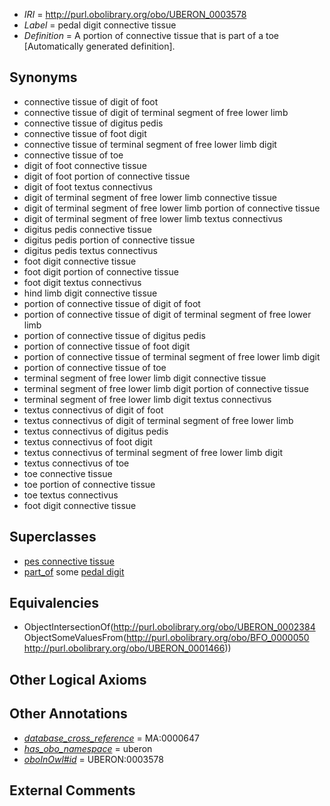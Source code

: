  * *IRI* = http://purl.obolibrary.org/obo/UBERON_0003578
 * *Label* = pedal digit connective tissue
 * *Definition* = A portion of connective tissue that is part of a toe [Automatically generated definition].

## Synonyms

 * connective tissue of digit of foot
 * connective tissue of digit of terminal segment of free lower limb
 * connective tissue of digitus pedis
 * connective tissue of foot digit
 * connective tissue of terminal segment of free lower limb digit
 * connective tissue of toe
 * digit of foot connective tissue
 * digit of foot portion of connective tissue
 * digit of foot textus connectivus
 * digit of terminal segment of free lower limb connective tissue
 * digit of terminal segment of free lower limb portion of connective tissue
 * digit of terminal segment of free lower limb textus connectivus
 * digitus pedis connective tissue
 * digitus pedis portion of connective tissue
 * digitus pedis textus connectivus
 * foot digit connective tissue
 * foot digit portion of connective tissue
 * foot digit textus connectivus
 * hind limb digit connective tissue
 * portion of connective tissue of digit of foot
 * portion of connective tissue of digit of terminal segment of free lower limb
 * portion of connective tissue of digitus pedis
 * portion of connective tissue of foot digit
 * portion of connective tissue of terminal segment of free lower limb digit
 * portion of connective tissue of toe
 * terminal segment of free lower limb digit connective tissue
 * terminal segment of free lower limb digit portion of connective tissue
 * terminal segment of free lower limb digit textus connectivus
 * textus connectivus of digit of foot
 * textus connectivus of digit of terminal segment of free lower limb
 * textus connectivus of digitus pedis
 * textus connectivus of foot digit
 * textus connectivus of terminal segment of free lower limb digit
 * textus connectivus of toe
 * toe connective tissue
 * toe portion of connective tissue
 * toe textus connectivus
 * foot digit connective tissue

## Superclasses

 * [pes connective tissue](../../UBERON/95/UBERON_0003595.md)
 * [part_of](../../BFO/50/BFO_0000050.md) some [pedal digit](../../UBERON/66/UBERON_0001466.md)

## Equivalencies

 * ObjectIntersectionOf(<http://purl.obolibrary.org/obo/UBERON_0002384> ObjectSomeValuesFrom(<http://purl.obolibrary.org/obo/BFO_0000050> <http://purl.obolibrary.org/obo/UBERON_0001466>))

## Other Logical Axioms


## Other Annotations

 * *[database_cross_reference](../../ef/oboInOwl#hasDbXref.md)* = MA:0000647
 * *[has_obo_namespace](../../ce/oboInOwl#hasOBONamespace.md)* = uberon
 * *[oboInOwl#id](../../id/oboInOwl#id.md)* = UBERON:0003578

## External Comments

